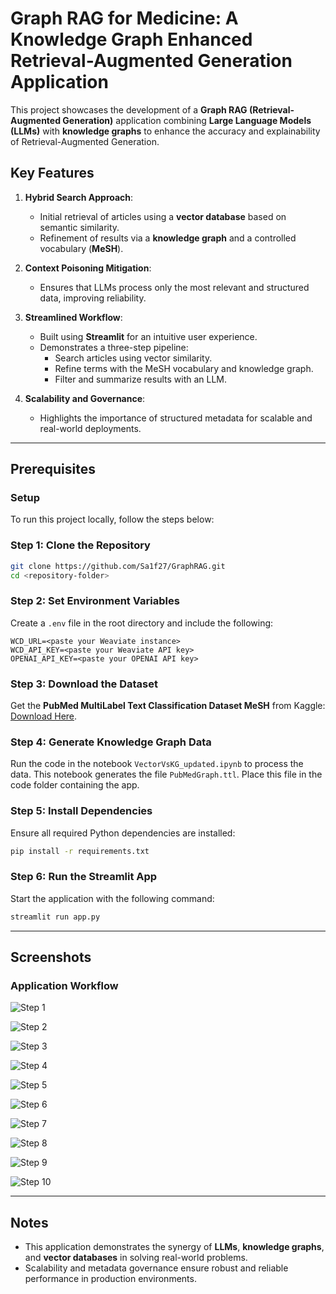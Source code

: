 # Graph RAG for Medicine: A Knowledge Graph Enhanced Retrieval-Augmented Generation Application

This project showcases the development of a **Graph RAG (Retrieval-Augmented Generation)** application combining **Large Language Models (LLMs)** with **knowledge graphs** to enhance the accuracy and explainability of Retrieval-Augmented Generation.

## Key Features
1. **Hybrid Search Approach**:
   - Initial retrieval of articles using a **vector database** based on semantic similarity.
   - Refinement of results via a **knowledge graph** and a controlled vocabulary (**MeSH**).

2. **Context Poisoning Mitigation**:
   - Ensures that LLMs process only the most relevant and structured data, improving reliability.

3. **Streamlined Workflow**:
   - Built using **Streamlit** for an intuitive user experience.
   - Demonstrates a three-step pipeline:
     - Search articles using vector similarity.
     - Refine terms with the MeSH vocabulary and knowledge graph.
     - Filter and summarize results with an LLM.

4. **Scalability and Governance**:
   - Highlights the importance of structured metadata for scalable and real-world deployments.

---

## Prerequisites
### Setup
To run this project locally, follow the steps below:

### Step 1: Clone the Repository
```bash
git clone https://github.com/Sa1f27/GraphRAG.git
cd <repository-folder>
```

### Step 2: Set Environment Variables
Create a `.env` file in the root directory and include the following:

```
WCD_URL=<paste your Weaviate instance>
WCD_API_KEY=<paste your Weaviate API key>
OPENAI_API_KEY=<paste your OPENAI API key>
```

### Step 3: Download the Dataset
Get the **PubMed MultiLabel Text Classification Dataset MeSH** from Kaggle:
[Download Here](https://www.kaggle.com/datasets/owaiskhan9654/pubmed-multilabel-text-classification).

### Step 4: Generate Knowledge Graph Data
Run the code in the notebook `VectorVsKG_updated.ipynb` to process the data. This notebook generates the file `PubMedGraph.ttl`. Place this file in the code folder containing the app.

### Step 5: Install Dependencies
Ensure all required Python dependencies are installed:
```bash
pip install -r requirements.txt
```

### Step 6: Run the Streamlit App
Start the application with the following command:
```bash
streamlit run app.py
```

---

## Screenshots

### Application Workflow

![Step 1](https://github.com/user-attachments/assets/03845fa9-6e73-4e23-bc6f-9bded223262b)


![Step 2](https://github.com/user-attachments/assets/c64009aa-be6e-4e21-8392-281da0e1b318)

![Step 3](https://github.com/user-attachments/assets/050ec5fb-be0f-4db2-89ac-84d44878b67f)

![Step 4](https://github.com/user-attachments/assets/8da6ff6f-c577-4eab-84c3-713d1e8e3528)

![Step 5](https://github.com/user-attachments/assets/8e348ab6-44ef-4f73-a202-3aa82ff7521a)

![Step 6](https://github.com/user-attachments/assets/b5f10765-844a-41e7-a257-211bde1d0c82)

![Step 7](https://github.com/user-attachments/assets/f8b1d636-8c04-436c-b411-0abc51c25bc1)

![Step 8](https://github.com/user-attachments/assets/6bf3f2f9-f7b2-45f5-97b8-d6e32c519503)

![Step 9](https://github.com/user-attachments/assets/fa41f5d1-67f9-4b1f-a97c-4be27e2d2360)

![Step 10](https://github.com/user-attachments/assets/5cd2690d-f1bb-44d8-ae22-03408152f1cc)

---

## Notes
- This application demonstrates the synergy of **LLMs**, **knowledge graphs**, and **vector databases** in solving real-world problems.
- Scalability and metadata governance ensure robust and reliable performance in production environments.


   
